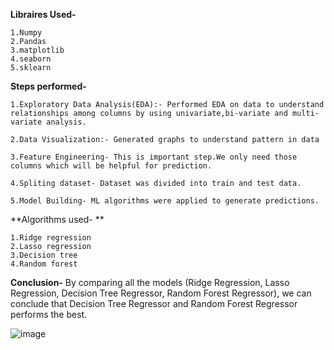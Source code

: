 **Libraires Used-**

	1.Numpy
	2.Pandas
	3.matplotlib
	4.seaborn
	5.sklearn

**Steps performed-**

	1.Exploratory Data Analysis(EDA):- Performed EDA on data to understand relationships among columns by using univariate,bi-variate and multi-variate analysis.

	2.Data Visualization:- Generated graphs to understand pattern in data

	3.Feature Engineering- This is important step.We only need those columns which will be helpful for prediction.

	4.Spliting dataset- Dataset was divided into train and test data.

	5.Model Building- ML algorithms were applied to generate predictions.

**Algorithms used- **

	1.Ridge regression
	2.Lasso regression
	3.Decision tree 
	4.Random forest

**Conclusion-**
By comparing all the models (Ridge Regression, Lasso Regression, Decision Tree Regressor, Random Forest Regressor), we can conclude that Decision Tree Regressor and Random Forest Regressor performs the best.

![image](https://user-images.githubusercontent.com/68941939/190351763-eefa9e90-0ba8-4afa-920f-b5604a16ebda.png)

